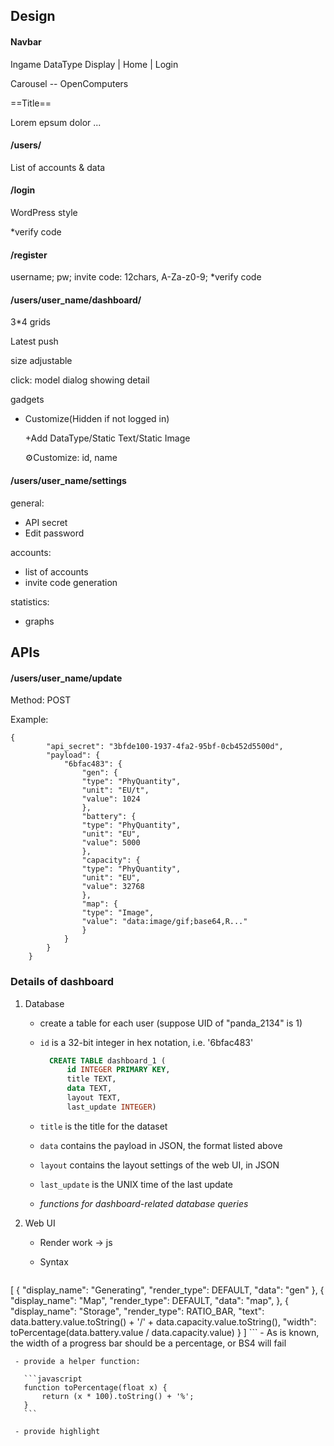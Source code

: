 ## Design

#### Navbar

Ingame DataType Display | 	Home  	| Login

Carousel -- OpenComputers

==Title==

Lorem epsum dolor ...

#### /users/

List of accounts & data

#### /login

WordPress style

*verify code

#### /register

username; pw; invite code: 12chars, A-Za-z0-9; *verify code

#### /users/user_name/dashboard/

3*4 grids

Latest push

size adjustable

click: model dialog showing detail

gadgets

- Customize(Hidden if not logged in)

  +Add DataType/Static Text/Static Image

  ⚙Customize: id, name

#### /users/user_name/settings

general:

- API secret
- Edit password

accounts:

- list of accounts
- invite code generation

statistics:

- graphs

## APIs

#### /users/user_name/update

Method: POST

Example:

```
{
    	"api_secret": "3bfde100-1937-4fa2-95bf-0cb452d5500d",
    	"payload": {
            "6bfac483": {
                "gen": {
                "type": "PhyQuantity",
                "unit": "EU/t",
                "value": 1024
                },
                "battery": {
                "type": "PhyQuantity",
                "unit": "EU",
                "value": 5000
                },
                "capacity": {
                "type": "PhyQuantity",
                "unit": "EU",
                "value": 32768
                },
                "map": {
                "type": "Image",
                "value": "data:image/gif;base64,R..."
                }
            }
        }
    }

```



### Details of dashboard

1. Database

   - create a table for each user (suppose UID of "panda_2134" is 1)

   - `id` is a 32-bit integer in hex notation, i.e. '6bfac483'

     ```sql
       CREATE TABLE dashboard_1 (
           id INTEGER PRIMARY KEY, 
           title TEXT, 
           data TEXT, 
           layout TEXT,
           last_update INTEGER)
     ```

   - `title` is the title for the dataset
   - `data` contains the payload in JSON, the format listed above
   - `layout` contains the layout settings of the web UI, in JSON
   - `last_update` is the UNIX time of the last update
   - *functions for dashboard-related database queries*

2. Web UI

   - Render work -> js

   - Syntax

     ```javascript
  [
         {
             "display_name": "Generating",
             "render_type": DEFAULT,
             "data": "gen"
         },
         {
             "display_name": "Map",
             "render_type": DEFAULT,
             "data": "map",
         },
         {
        		"display_name": "Storage",
             "render_type": RATIO_BAR,
        		"text": data.battery.value.toString() + '/' + data.capacity.value.toString(),
             "width": toPercentage(data.battery.value / data.capacity.value)
         }
     ]
     ```
     - As is known, the width of a progress bar should be a percentage, or BS4 will fail
   
     - provide a helper function:
  
       ```javascript
       function toPercentage(float x) {
           return (x * 100).toString() + '%';
       }
       ```
     
     - provide highlight